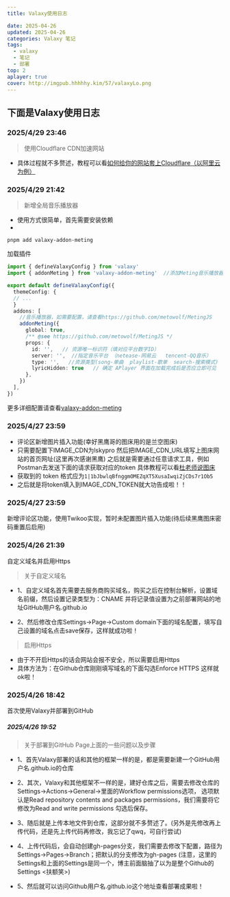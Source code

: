 ```yaml
---
title: Valaxy使用日志

date: 2025-04-26
updated: 2025-04-26
categories: Valaxy 笔记
tags:
  - valaxy
  - 笔记
  - 部署
top: 2
aplayer: true
cover: http://imgpub.hhhhhy.kim/57/valaxyLo.png
---
```


## 下面是Valaxy使用日志

### 2025/4/29 23:46
  > 使用Cloudflare CDN加速网站

  - 具体过程就不多赘述，教程可以看[如何给你的网站套上Cloudflare（以阿里云为例）](https://blog.csdn.net/zhyl8157121/article/details/100551592)

### 2025/4/29 21:42
  > 新增全局音乐播放器
  - 使用方式很简单，首先需要安装依赖
  -
  ```shell
  pnpm add valaxy-addon-meting
  ```

  加载插件

```typescript [valaxy.config.ts]
import { defineValaxyConfig } from 'valaxy'
import { addonMeting } from 'valaxy-addon-meting'  //添加Meting音乐播放器

export default defineValaxyConfig({
  themeConfig: {
  // ...
  }
  addons: [
    //音乐播放器，如需要配置，请查看https://github.com/metowolf/MetingJS
    addonMeting({
      global: true,
      /** @see https://github.com/metowolf/MetingJS */
      props: {
        id: '',   // 资源唯一标识符（填对应平台数字ID）
        server: '',  //指定音乐平台 （netease-网易云   tencent-QQ音乐）
        type: '',   //资源类型(song-单曲  playlist-歌单  search-搜索模式)
        lyricHidden: true   // 确定 APlayer 界面在加载完成后是否应立即可见
      },
    })
  ],
})
```

更多详细配置请查看[valaxy-addon-meting](https://github.com/YunYouJun/valaxy/tree/main/packages/valaxy-addon-meting)


### 2025/4/27 23:59
  - 评论区新增图片插入功能(幸好黑鹰哥的图床用的是兰空图床)
  - 只需要配置下<span class="color-blue">IMAGE_CDN</span>为<span class="color-blue">lskypro</span>
    然后把<span class="color-blue">IMAGE_CDN_URL</span>填写上图床网站的首页网址(这里再次感谢黑鹰)
    之后就是需要通过任意请求工具，例如Postman去发送下面的请求获取对应的token
    具体教程可以看[杜老师说图床](https://dusays.com/454/)
  - 获取到的 token 格式应为<span class="color-blue">`1|1bJbwlqBfnggmOMEZqXT5XusaIwqiZjCDs7r1Ob5`</span>
  - 之后就是将token填入到<span class="color-blue">IMAGE_CDN_TOKEN</span>就大功告成啦！！


### 2025/4/27 23:59
  新增评论区功能，使用Twikoo实现，暂时未配置图片插入功能(待后续黑鹰图床密码重置后启用)

### 2025/4/26 21:39
自定义域名并启用Https
  >关于自定义域名
  - 1、自定义域名首先需要去服务商购买域名，购买之后在控制台解析，设置域名前缀，然后设置记录类型为：<span class="text-[#ff4757]">CNAME</span>
    并将记录值设置为之前部署网站的地址<span class="text-[rgba(47_60_160)]">GitHub用户名.github.io</span>

  - 2、然后修改仓库Settings->Page->Custom domain下面的域名配置，填写自己设置的域名点击save保存，这样就成功啦！

  >启用Https
   - 由于不开启Https的话会网站会报不安全，所以需要启用Https
   - 具体方法为：在Github仓库刚刚填写域名的下面勾选Enforce HTTPS 这样就ok啦！

### 2025/4/26 18:42
首次使用Valaxy并部署到GitHub
##### 2025/4/26 19:52
  >关于部署到GitHub Page上面的一些问题以及步骤
  - 1、首先Valaxy部署的话和其他的框架一样的是，都是需要新建一个GitHub用户名.github.io的仓库

  - 2、其次，Valaxy和其他框架不一样的是，建好仓库之后，需要去修改仓库的Settings->Actions->General->里面的Workflow permissions选项，
    选项默认是<span class="text-[#ff4757]">Read repository contents and packages permissions</span>，我们需要将它修改为<span class="text-[rgba(47_60_160)]">Read and write permissions</span> 勾选后保存。

  - 3、随后就是上传本地文件到仓库，这部分就不多赘述了。(另外是先修改再上传代码，还是先上传代码再修改，我忘记了qwq，可自行尝试)

  - 4、上传代码后，会自动创建gh-pages分支，我们需要去修改下配置，路径为Settings->Pages->Branch；把默认的分支修改为gh-pages
    (注意，这里的Settings和上面的Settings是同一个，博主前面脑抽了以为是整个Github的Settings <扶额笑>)

  - 5、然后就可以访问Github用户名.github.io这个地址查看部署成果啦！





